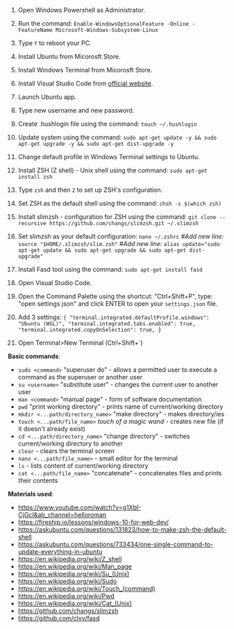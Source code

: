 
1. Open Windows Powershell as Administrator.

2. Run the command:
`Enable-WindowsOptionalFeature -Online -FeatureName Microsoft-Windows-Subsystem-Linux`

3. Type `Y` to reboot your PC.

4. Install Ubuntu from Micorosft Store.

5. Install Windows Terminal from Micorosft Store.

6. Install Visual Studio Code from [official website](https://code.visualstudio.com/).

7. Launch Ubuntu app.

8. Type new username and new password.

9. Create .hushlogin file using the command:
`touch ~/.hushlogin`

10. Update system using the command:
`sudo apt-get update -y && sudo apt-get upgrade -y && sudo apt-get dist-upgrade -y`

11. Change default profile in Windows Terminal settings to Ubuntu.

12. Install ZSH (Z shell) - Unix shell using the command:
`sudo apt-get install zsh`

13. Type `zsh` and then `2` to set up ZSH's configuration.

14. Set ZSH as the default shell using the command:
`chsh -s $(which zsh)`

15. Install slimzsh - configuration for ZSH using the command:
`git clone --recursive https://github.com/changs/slimzsh.git ~/.slimzsh`

16. Set slimzsh as your default configuration:
`nano ~/.zshrc`
*#Add new line:*
`source "$HOME/.slimzsh/slim.zsh"`
*#Add new line:*
`alias update="sudo apt-get update && sudo apt-get upgrade && sudo apt-get dist-upgrade"`

17. Install Fasd tool using the command:
`sudo apt-get install fasd`

18. Open Visual Studio Code.

19. Open the Command Palette using the shortcut: "Ctrl+Shift+P",
type: "open settings json" and click ENTER to open your `settings.json` file.

20. Add 3 settings:
`{
    "terminal.integrated.defaultProfile.windows": "Ubuntu (WSL)",
    "terminal.integrated.tabs.enabled": true,
    "terminal.integrated.copyOnSelection": true,
}`

21. Open Terminal>New Terminal (Ctrl+Shift+`)

**Basic commands**:
- `sudo <command>` "superuser do" - allows a permitted user
to execute a command as the superuser or another user
- `su <username>` "substitute user" - changes the current user to another user
- `man <command>` "manual page" - form of software documentation
- `pwd` "print working directory" - prints name of current/working directory
- `mkdir <...path/directory_name>` "make directory" - makes directory/ies
- `touch <...path/file_name>` *touch of a magic wand* -  creates new file (if it doesn't already exist)
- `cd <...path/directory_name>` "change directory" - switches current/working directory to another
- `clear` - clears the terminal screen
- `nano <...path/file_name>` - small editor for the terminal
- `ls` - lists content of current/working directory
- `cat <...path/file_name>` "concatenate" - concatenates files and prints their contents

**Materials used**:
- https://www.youtube.com/watch?v=g1XbI-CjGcI&ab_channel=helloroman
- https://fireship.io/lessons/windows-10-for-web-dev/
- https://askubuntu.com/questions/131823/how-to-make-zsh-the-default-shell
- https://askubuntu.com/questions/733434/one-single-command-to-update-everything-in-ubuntu
- https://en.wikipedia.org/wiki/Z_shell
- https://en.wikipedia.org/wiki/Man_page
- https://en.wikipedia.org/wiki/Su_(Unix)
- https://en.wikipedia.org/wiki/Sudo
- https://en.wikipedia.org/wiki/Touch_(command)
- https://en.wikipedia.org/wiki/Pwd
- https://en.wikipedia.org/wiki/Cat_(Unix)
- https://github.com/changs/slimzsh
- https://github.com/clvv/fasd
